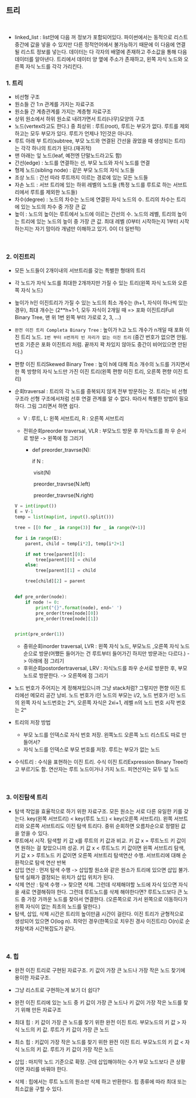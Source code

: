 ## 트리

<br/>

- linked_list : list안에 다음 꺼 정보가 포함되어있다. 파이썬에서는 동적으로 리스트 중간에 값을 넣을 수 있지만 다른 정적언어에서 불가능하기 때문에 이 다음에 연결될 리스트 정보를 넣는다. 데이터는 다 각자의 배열에 존재하고 주소값을 통해 다음 데이터를 알아낸다. 트리에서 데이터 양 옆에 주소가 존재하고, 왼쪽 자식 노드와 오른쪽 자식 노드를 각각 가리킨다.

### 1. 트리

- 비선형 구조
- 원소들 간 1:n 관계를 가지는 자료구조
- 원소들 간 계층관계를 가지는 계층형 자료구조
- 상위 원소에서 하위 원소로 내려가면서 트리(나무)모양의 구조
- 노드(vertex라고도 한다.) 중 최상위 : 루트(root), 루트는 부모가 없다. 루트를 제외하고는 모두 부모가 있다. 루트가 언제나 1인것은 아니다.
- 루트 아래 부 트리(subtree, 부모 노드와 연결된 간선을 끊었을 때 생성되는 트리)는 각각 하나의 트리가 된다.(재귀적)
- 맨 아래는 잎 노드(leaf, 예전엔 단말노드라고도 함)
- 간선(edge) : 노드를 연결하는 선, 부모 노드와 자식 노드를 연결
- 형제 노드(sibling node) : 같은 부모 노드의 자식 노드들
- 조상 노드 : 간선 따라 루트까지 이르는 경로에 있는 모든 노드들
- 자손 노드 : 서브 트리에 있는 하위 레벨의 노드들 (특정 노드를 루트로 하는 서브트리에서 루트를 제외한 노드들)
- 차수(degree) : 노드의 차수는 노드에 연결된 자식 노드의 수. 트리의 차수는 트리에 있는 노드의 차수 중 가장 큰 값
- 높이 : 노드의 높이는 루트에서 노드에 이르는 간선의 수. 노드의 레벨, 트리의 높이는 트리에 있는 노드의 높이 중 가장 큰 값. 최대 레벨 (0부터 시작하는지 1부터 시작하는지는 자기 맘이라 개념만 이해하고 있기. 0이 더 일반적)

<br/>

### 2. 이진트리

- 모든 노드들이 2개이내의 서브트리를 갖는 특별한 형태의 트리

- 각 노드가 자식 노드를 최대한 2개까지만 가질 수 있는 트리(왼쪽 자식 노드와 오른쪽 자식 노드)

- 높이가 h인 이진트리가 가질 수 있는 노드의 최소 개수는 (h+1, 자식이 하나씩 있는 경우), 최대 개수는 (2**h+1-1, 모두 자식이 2개일 때 => 포화 이진트리Full Binary Tree, 맨 위 1번 왼쪽 부터 가로로 2, 3, ...)

- `완전 이진 트리 Completa Binary Tree` : 높이가 h고 노드 개수가 n개일 때 포화 이진 트리 노드. `1번 부터 n번까지 빈 자리가 없는 이진 트리` (중간 번호가 없으면 안됨. 번호 기준은 포화 이진트리 처럼. 끝까지 꽉 차있지 않아도 중간이 비어있으면 안된다.)

- 편향 이진 트리Skewed Binary Tree : 높이 h에 대해 최소 개수의 노드를 가지면서 한 쪽 방향의 자식 노드만 가진 이진 트리(왼쪽 편향 이진 트리, 오른쪽 편향 이진 트리)

- 순회traversal : 트리의 각 노드를 중복되지 않게 전부 방문하는 것. 트리는 비 선형 구조라 선형 구조에서처럼 선후 연결 관계를 알 수 없다. 따라서 특별한 방법이 필요하다. 그림 그리면서 하면 쉽다.

  - V : 루트, L: 왼쪽 서브트리, R : 오른쪽 서브트리

  - 전위순회preorder traversal, VLR : 부모노드 방문 후 자식노드를 좌 우 순서로 방문 -> 왼쪽에 점 그리기

    - def preorder_travrse(N):

      if N : 

      ​    visit(N)

      ​    preorder_travrse(N.left)

      ​    preorder_travrse(N.right)

  ```python
  V = int(input())
  E = V-1
  temp = list(map(int, input().split()))
  
  tree = [[0 for _ in range(3)] for _ in range(V+1)]
  
  for i in range(E):
      parent, child = temp[i*2], temp[i*2+1]
  
      if not tree[parent][0]:
          tree[parent][0] = child
      else:
          tree[parent][1] = child
  
      tree[child][2] = parent
  
  
  def pre_order(node):
      if node != 0:
          print("{}".format(node), end=' ')
          pre_order(tree[node][0])
          pre_order(tree[node][1])
  
  
  print(pre_order(1))
  ```

  

  - 중위순회inorder traversal, LVR : 왼쪽 자식 노드, 부모노드 ,오른쪽 자식 노드 순으로 방문(어쨌든 들어가는 건 루트부터 들어가긴 하지만 방문과는 다르다.) -> 아래에 점 그리기
  - 후위순회postordertraversal, LRV : 자식노드를 좌우 순서로 방문한 후, 부모노드로 방문한다. -> 오른쪽에 점 그리기

- 노드 번호가 주어지는 게 정해져있으니까 그냥 stack처럼? 그렇지만 편향 이진 트리에선 메모리 공간 낭비. 노드 번호가 i인 노드의 부모는 i/2, 노드 번호가 i인 노드의 왼쪽 자식 노드번호는 2*i, 오른쪽 자식은 2xi+1, 레벨 n의 노드 번호 시작 번호는 2ⁿ

- 트리의 저장 방법

  - 부모 노드를 인덱스로 자식 번호 저장. 왼쪽노드 오른쪽 노드 리스트도 따로 만들어서?
  - 자식 노드를 인덱스로 부모 번호를 저장. 루트는 부모가 없는 노드

- 수식트리 : 수식을 표현하는 이진 트리. 수식 이진 트리Expression Binary Tree라고 부르기도 함. 연산자는 루트 노드이거나 가지 노드. 피연산자는 모두 잎 노드

<br/>

### 3. 이진탐색 트리

- 탐색 작업을 효율적으로 하기 위한 자료구조. 모든 원소는 서로 다른 유일한 키를 갖는다. key(왼쪽 서브트리) < key(루트 노드) < key(오른쪽 서브트리). 왼쪽 서브트리와 오른쪽 서브트리도 이진 탐색 트리다. 중위 순회하면 오름차순으로 정렬된 값을 얻을 수 있다.
- 루트에서 시작. 탐색할 키 값 x를 루트의 키 값과 비교. 키 값 x = 루트노드 키 값이면 원하는 걸 찾았으니까 성공. 키 값 x < 루트노드 키 값이면 왼쪽 서브트리 탐색, 키 값 x > 루트노드 키 값이면 오른쪽 서브트리 탐색연산 수행. 서브트리에 대해 순환적으로 탐색 연산 반복
- 삽입 연산 : 먼저 탐색 수행 -> 삽입할 원소와 같은 원소가 트리에 있으면 삽입 불가. 탐색 실패가 결정되는 위치가 삽입 위치가 된다. 
- 삭제 연산 : 탐색 수행 -> 찾으면 삭제. 그런데 삭제해야할 노드에 자식 있으면 자식을 새로 연결해줘야 한다. 그런데 루트노드를 삭제 해야한다면? 루트노드보다 큰 노드 중 가장 가까운 노드를 찾아서 연결한다. (오른쪽으로 가서 왼쪽으로 이동하다가 왼쪽 자식이 없는 최초의 노드를 말한다.) 
- 탐색, 삽입, 삭제 시간은 트리의 높이만큼 시간이 걸린다. 이진 트리가 균형적으로 생성되어 있으면 O(log n). 최악인 경우(한쪽으로 치우진 경사 이진트리) O(n)로 순차탐색과 시간복잡도가 같다.

<br/>

### 4. 힙

- 완전 이진 트리로 구현된 자료구조. 키 값이 가장 큰 노드나 가장 작은 노드 찾기에 용이한 자료구조. 

- 그냥 리스트로 구현하는게 보기 더 쉽다?

- 완전 이진 트리에 있는 노드 중 키 값이 가장 큰 노드나 키 값이 가장 작은 노드를 찾기 위해 만든 자료구조
- 최대 힙 : 키 값이 가장 큰 노드를 찾기 위한 완전 이진 트리. 부모노드의 키 값 > 자식 노드의 키 값. 루트가 키 값이 가장 큰 노드
- 최소 힙 : 키값이 가장 작은 노드를 찾기 위한 완전 이진 트리. 부모노드의 키 값 < 자식 노드의 키 값. 루트가 키 값이 가장 작은 노드
- 삽입 : 마지막 노드 기준으로 확장. 근데 삽입해야하는 수가 부모 노드보다 큰 상황이면 자리를 바꿔야 한다.
- 삭제 : 힙에서는 루트 노드의 원소만 삭제 하고 반환한다. 힙 종류에 따라 최대 또는 최소값을 구할 수 있다.
